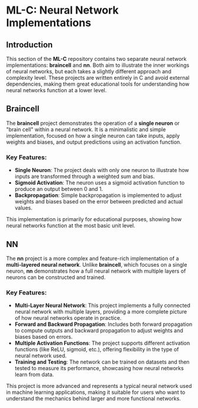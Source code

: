 # ML-C: Neural Network Implementations

## Introduction

This section of the **ML-C** repository contains two separate neural network implementations: **braincell** and **nn**. Both aim to illustrate the inner workings of neural networks, but each takes a slightly different approach and complexity level. These projects are written entirely in C and avoid external dependencies, making them great educational tools for understanding how neural networks function at a lower level.

## Braincell

The **braincell** project demonstrates the operation of a **single neuron** or "brain cell" within a neural network. It is a minimalistic and simple implementation, focused on how a single neuron can take inputs, apply weights and biases, and output predictions using an activation function.

### Key Features:
- **Single Neuron**: The project deals with only one neuron to illustrate how inputs are transformed through a weighted sum and bias.
- **Sigmoid Activation**: The neuron uses a sigmoid activation function to produce an output between 0 and 1.
- **Backpropagation**: Simple backpropagation is implemented to adjust weights and biases based on the error between predicted and actual values.

This implementation is primarily for educational purposes, showing how neural networks function at the most basic unit level.

## NN

The **nn** project is a more complex and feature-rich implementation of a **multi-layered neural network**. Unlike **braincell**, which focuses on a single neuron, **nn** demonstrates how a full neural network with multiple layers of neurons can be constructed and trained.

### Key Features:
- **Multi-Layer Neural Network**: This project implements a fully connected neural network with multiple layers, providing a more complete picture of how neural networks operate in practice.
- **Forward and Backward Propagation**: Includes both forward propagation to compute outputs and backward propagation to adjust weights and biases based on errors.
- **Multiple Activation Functions**: The project supports different activation functions (like ReLU, sigmoid, etc.), offering flexibility in the type of neural network used.
- **Training and Testing**: The network can be trained on datasets and then tested to measure its performance, showcasing how neural networks learn from data.

This project is more advanced and represents a typical neural network used in machine learning applications, making it suitable for users who want to understand the mechanics behind larger and more functional networks.
